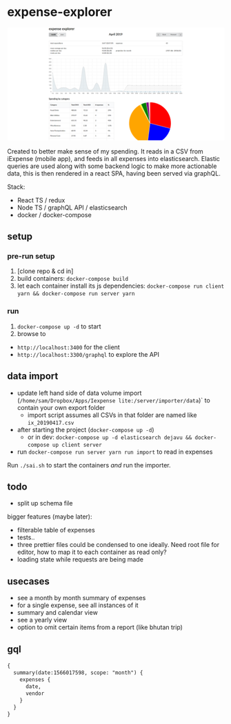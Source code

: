 # expense-explorer

![expense explorer](./expense-explorer.png)

Created to better make sense of my spending.
It reads in a CSV from iExpense (mobile app), and feeds in all expenses into elasticsearch. Elastic queries are used along with some backend logic to make more actionable data, this is then rendered in a react SPA, having been served via graphQL.

Stack:
- React TS / redux
- Node TS / graphQL API / elasticsearch
- docker / docker-compose

## setup

### pre-run setup

1. [clone repo & cd in]
2. build containers: `docker-compose build`
3. let each container install its js dependencies: `docker-compose run client yarn && docker-compose run server yarn`

### run

1. `docker-compose up -d` to start
2. browse to
  - `http://localhost:3400` for the client
  - `http://localhost:3300/graphql` to explore the API

## data import

- update left hand side of data volume import (`/home/sam/Dropbox/Apps/Iexpense lite:/server/importer/data`)` to contain your own export folder
	- import script assumes all CSVs in that folder are named like `ix_20190417.csv`
- after starting the project (`docker-compose up -d`)
	- or in dev: `docker-compose up -d elasticsearch dejavu && docker-compose up client server`
- run `docker-compose run server yarn run import` to read in expenses




Run `./sai.sh` to start the containers *and* run the importer.

## todo

- split up schema file

bigger features (maybe later):
- filterable table of expenses
- tests..
- three prettier files could be condensed to one ideally. Need root file for editor, how to map it to each container as read only?
- loading state while requests are being made

## usecases

- see a month by month summary of expenses
- for a single expense, see all instances of it
- summary and calendar view
- see a yearly view
- option to omit certain items from a report (like bhutan trip)

## gql

```
{
  summary(date:1566017598, scope: "month") {
    expenses {
      date,
      vendor
    }
  }
}
```